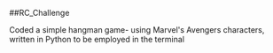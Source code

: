 ##RC_Challenge

Coded a simple hangman game- using Marvel's Avengers characters, written in Python to be employed in the terminal
